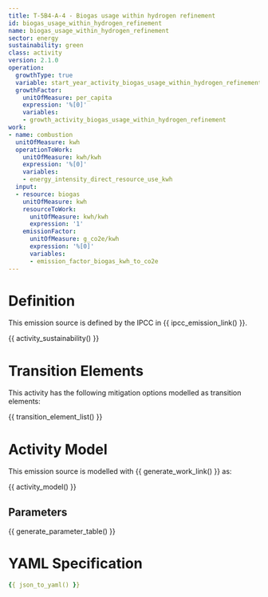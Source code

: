 ```yaml
---
title: T-5B4-A-4 - Biogas usage within hydrogen refinement
id: biogas_usage_within_hydrogen_refinement
name: biogas_usage_within_hydrogen_refinement
sector: energy
sustainability: green
class: activity
version: 2.1.0
operation:
  growthType: true
  variable: start_year_activity_biogas_usage_within_hydrogen_refinement
  growthFactor:
    unitOfMeasure: per_capita
    expression: '%[0]'
    variables:
    - growth_activity_biogas_usage_within_hydrogen_refinement
work:
- name: combustion
  unitOfMeasure: kwh
  operationToWork:
    unitOfMeasure: kwh/kwh
    expression: '%[0]'
    variables:
    - energy_intensity_direct_resource_use_kwh
  input:
  - resource: biogas
    unitOfMeasure: kwh
    resourceToWork:
      unitOfMeasure: kwh/kwh
      expression: '1'
    emissionFactor:
      unitOfMeasure: g_co2e/kwh
      expression: '%[0]'
      variables:
      - emission_factor_biogas_kwh_to_co2e
---
```

# Definition
This emission source is defined by the IPCC in {{ ipcc_emission_link() }}.


{{ activity_sustainability() }}

# Transition Elements

This activity has the following mitigation options modelled as transition elements:

{{ transition_element_list() }}

# Activity Model
This emission source is modelled with {{ generate_work_link() }} as:

{{ activity_model() }}

## Parameters

{{ generate_parameter_table() }}

# YAML Specification

```yaml
{{ json_to_yaml() }}
```
